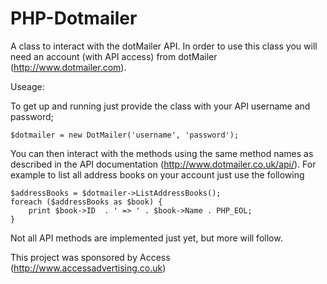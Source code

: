 PHP-Dotmailer
=============

A class to interact with the dotMailer API. In order to use this class you will need an account (with API access) from dotMailer (http://www.dotmailer.com).

Useage:

To get up and running just provide the class with your API username and password;

	$dotmailer = new DotMailer('username', 'password');

You can then interact with the methods using the same method names as described in the API documentation (http://www.dotmailer.co.uk/api/). For example to list all address books on your account just use the following

	$addressBooks = $dotmailer->ListAddressBooks();
	foreach ($addressBooks as $book) {
		print $book->ID  . ' => ' . $book->Name . PHP_EOL;
	}

Not all API methods are implemented just yet, but more will follow.

This project was sponsored by Access (http://www.accessadvertising.co.uk)
